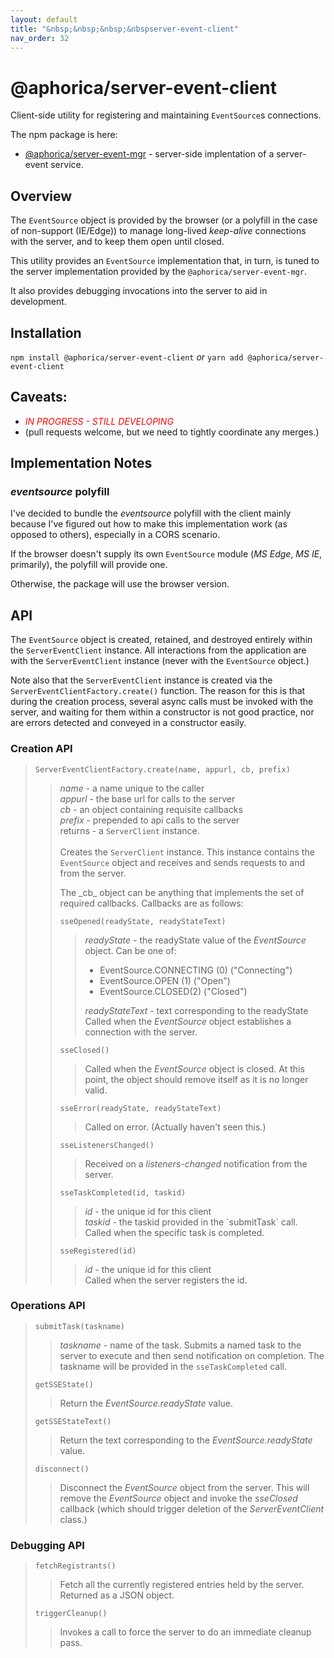 ```yaml
---
layout: default
title: "&nbsp;&nbsp;&nbsp;&nbspserver-event-client"
nav_order: 32
---
```

# @aphorica/server-event-client

Client-side utility for registering and maintaining `EventSource`s connections.

The npm package is here:
 - [@aphorica/server-event-mgr](https://www.npmjs.com/package/@aphorica/server-event-client) - server-side implentation of a server-event service.

## Overview
The `EventSource` object is provided by the browser (or a polyfill in the case of non-support (IE/Edge)) to manage long-lived _keep-alive_ connections with the server, and to keep them open until closed.

This utility provides an `EventSource` implementation that, in turn, is tuned to the server implementation provided by the `@aphorica/server-event-mgr`.

It also provides debugging invocations into the server to aid in development.

## Installation
`npm install @aphorica/server-event-client` _or_ `yarn add @aphorica/server-event-client`

## Caveats:
 - <em style="color:red">IN PROGRESS - STILL DEVELOPING</em>
 - (pull requests welcome, but we need to tightly coordinate any
   merges.)

## Implementation Notes
### _eventsource_ polyfill
I've decided to bundle the _eventsource_ polyfill with the client
mainly because I've figured out how to make this implementation work
 (as opposed to others), especially in a CORS scenario.

If the browser doesn't supply its own `EventSource` module
(_MS Edge_, _MS IE_, primarily), the polyfill will provide one.

Otherwise, the package will use the browser version.

## API
 The `EventSource` object is created, retained, and
destroyed entirely within the `ServerEventClient` instance.  All interactions from the application are with the `ServerEventClient` instance (never with the `EventSource` object.)

Note also that the `ServerEventClient` instance is created via the `ServerEventClientFactory.create()` function.  The reason for this is that during the creation process, several async calls must be invoked with the server, and waiting for them within a constructor is not good practice, nor are errors detected and conveyed in a constructor easily.

<h3>Creation API</h3>
<blockquote>
<code>ServerEventClientFactory.create(name, appurl, cb, prefix)</code>
<blockquote>
<em>name</em> - a name unique to the caller<br/>
<em>appurl</em> - the base url for calls to the server<br/>
<em>cb</em> - an object containing requisite callbacks<br/>
<em>prefix</em> - prepended to api calls to the server<br/>
returns - a <code>ServerClient</code> instance.<br/><br/>
Creates the <code>ServerClient</code> instance.  This instance contains
the <code>EventSource</code> object and receives and sends requests to
and from the server.
<p>
The _cb_ object can be anything that implements the set of required
callbacks.  Callbacks are as follows:</p>
<code>sseOpened(readyState, readyStateText)</code>
<blockquote>
<p>
<em>readyState</em> - the readyState value of the <em>EventSource</em>
 object. Can be one of:</p>
<ul>
<li>EventSource.CONNECTING (0) ("Connecting")</li>
<li>EventSource.OPEN (1) ("Open")</li>
<li>EventSource.CLOSED(2) ("Closed")</li>
</ul>
<p>
<em>readyStateText</em> - text corresponding to the readyState<br/>
Called when the <em>EventSource</em> object establishes a
connection with the server.</p>
</blockquote>
<code>sseClosed()</code>
<blockquote>
Called when the <em>EventSource</em> object is closed.  At this
point, the object should remove itself as it is no longer
valid.</blockquote>
<code>sseError(readyState, readyStateText)</code>
<blockquote>
Called on error. (Actually haven't seen this.)</blockquote>
<code>sseListenersChanged()</code>
<blockquote>
Received on a <em>listeners-changed</em> notification from the server.</blockquote>
<code>sseTaskCompleted(id, taskid)</code>
<blockquote>
<em>id</em> - the unique id for this client<br/>
<em>taskid</em> - the taskid provided in the `submitTask` call.<br/>
Called when the specific task is completed.</blockquote>
<code>sseRegistered(id)</code>
<blockquote>
<em>id</em> - the unique id for this client<br/>
Called when the server registers the id.
</blockquote>
</blockquote>
</blockquote>
<h3>Operations API</h3>
<blockquote>
<code>submitTask(taskname)</code>
<blockquote>
<em>taskname</em> - name of the task.</em>
Submits a named task to the server to execute and then
send notification on completion.  The taskname will be provided in the 
<code>sseTaskCompleted</code> call.</blockquote>
<code>getSSEState()</code>
<blockquote>
Return the <em>EventSource.readyState</em> value.</blockquote>
<code>getSSEStateText()</code>
<blockquote>
Return the text corresponding to the <em>EventSource.readyState</em>
value.</blockquote>
<code>disconnect()</code>
<blockquote>
Disconnect the <em>EventSource</em> object from the server. This will remove the <em>EventSource</em> object and invoke the <em>sseClosed</em> callback (which should trigger deletion of the <em>ServerEventClient</em> class.)</blockquote>
</blockquote>

<h3>Debugging API</h3>
<blockquote>
<code>fetchRegistrants()</code>
<blockquote>
Fetch all the currently registered entries held by the server.  Returned as a JSON object.</blockquote>
<code>triggerCleanup()</code>
<blockquote>
Invokes a call to force the server to do an immediate cleanup pass.</blockquote>
</blockquote>
